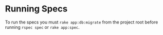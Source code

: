 # Running Specs

To run the specs you must `rake app:db:migrate` from the project root
before running `rspec spec` or `rake app:spec`.
